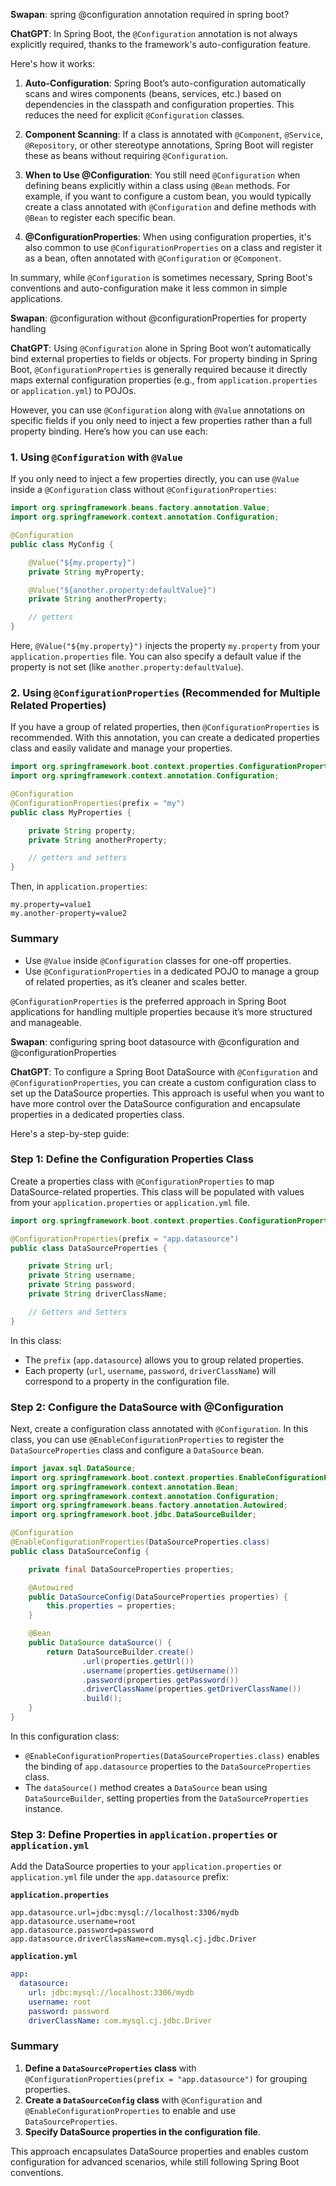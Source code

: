 **Swapan**: spring @configuration annotation required in spring boot?

**ChatGPT**: In Spring Boot, the `@Configuration` annotation is not always explicitly required, thanks to the framework's auto-configuration feature.

Here's how it works:

1. **Auto-Configuration**: Spring Boot’s auto-configuration automatically scans and wires components (beans, services, etc.) based on dependencies in the classpath and configuration properties. This reduces the need for explicit `@Configuration` classes.

2. **Component Scanning**: If a class is annotated with `@Component`, `@Service`, `@Repository`, or other stereotype annotations, Spring Boot will register these as beans without requiring `@Configuration`. 

3. **When to Use @Configuration**: You still need `@Configuration` when defining beans explicitly within a class using `@Bean` methods. For example, if you want to configure a custom bean, you would typically create a class annotated with `@Configuration` and define methods with `@Bean` to register each specific bean.

4. **@ConfigurationProperties**: When using configuration properties, it's also common to use `@ConfigurationProperties` on a class and register it as a bean, often annotated with `@Configuration` or `@Component`.

In summary, while `@Configuration` is sometimes necessary, Spring Boot's conventions and auto-configuration make it less common in simple applications.

**Swapan**: @configuration without @configurationProperties for property handling

**ChatGPT**: Using `@Configuration` alone in Spring Boot won’t automatically bind external properties to fields or objects. For property binding in Spring Boot, `@ConfigurationProperties` is generally required because it directly maps external configuration properties (e.g., from `application.properties` or `application.yml`) to POJOs.

However, you can use `@Configuration` along with `@Value` annotations on specific fields if you only need to inject a few properties rather than a full property binding. Here’s how you can use each:

### 1. Using `@Configuration` with `@Value`
If you only need to inject a few properties directly, you can use `@Value` inside a `@Configuration` class without `@ConfigurationProperties`:

```java
import org.springframework.beans.factory.annotation.Value;
import org.springframework.context.annotation.Configuration;

@Configuration
public class MyConfig {

    @Value("${my.property}")
    private String myProperty;

    @Value("${another.property:defaultValue}")
    private String anotherProperty;

    // getters
}
```

Here, `@Value("${my.property}")` injects the property `my.property` from your `application.properties` file. You can also specify a default value if the property is not set (like `another.property:defaultValue`).

### 2. Using `@ConfigurationProperties` (Recommended for Multiple Related Properties)
If you have a group of related properties, then `@ConfigurationProperties` is recommended. With this annotation, you can create a dedicated properties class and easily validate and manage your properties.

```java
import org.springframework.boot.context.properties.ConfigurationProperties;
import org.springframework.context.annotation.Configuration;

@Configuration
@ConfigurationProperties(prefix = "my")
public class MyProperties {

    private String property;
    private String anotherProperty;

    // getters and setters
}
```

Then, in `application.properties`:

```properties
my.property=value1
my.another-property=value2
```

### Summary

- Use `@Value` inside `@Configuration` classes for one-off properties.
- Use `@ConfigurationProperties` in a dedicated POJO to manage a group of related properties, as it’s cleaner and scales better. 

`@ConfigurationProperties` is the preferred approach in Spring Boot applications for handling multiple properties because it’s more structured and manageable.

**Swapan**: configuring spring boot datasource with @configuration and @configurationProperties

**ChatGPT**: To configure a Spring Boot DataSource with `@Configuration` and `@ConfigurationProperties`, you can create a custom configuration class to set up the DataSource properties. This approach is useful when you want to have more control over the DataSource configuration and encapsulate properties in a dedicated properties class.

Here's a step-by-step guide:

### Step 1: Define the Configuration Properties Class

Create a properties class with `@ConfigurationProperties` to map DataSource-related properties. This class will be populated with values from your `application.properties` or `application.yml` file.

```java
import org.springframework.boot.context.properties.ConfigurationProperties;

@ConfigurationProperties(prefix = "app.datasource")
public class DataSourceProperties {

    private String url;
    private String username;
    private String password;
    private String driverClassName;

    // Getters and Setters
}
```

In this class:
- The `prefix` (`app.datasource`) allows you to group related properties.
- Each property (`url`, `username`, `password`, `driverClassName`) will correspond to a property in the configuration file.

### Step 2: Configure the DataSource with @Configuration

Next, create a configuration class annotated with `@Configuration`. In this class, you can use `@EnableConfigurationProperties` to register the `DataSourceProperties` class and configure a `DataSource` bean.

```java
import javax.sql.DataSource;
import org.springframework.boot.context.properties.EnableConfigurationProperties;
import org.springframework.context.annotation.Bean;
import org.springframework.context.annotation.Configuration;
import org.springframework.beans.factory.annotation.Autowired;
import org.springframework.boot.jdbc.DataSourceBuilder;

@Configuration
@EnableConfigurationProperties(DataSourceProperties.class)
public class DataSourceConfig {

    private final DataSourceProperties properties;

    @Autowired
    public DataSourceConfig(DataSourceProperties properties) {
        this.properties = properties;
    }

    @Bean
    public DataSource dataSource() {
        return DataSourceBuilder.create()
                .url(properties.getUrl())
                .username(properties.getUsername())
                .password(properties.getPassword())
                .driverClassName(properties.getDriverClassName())
                .build();
    }
}
```

In this configuration class:
- `@EnableConfigurationProperties(DataSourceProperties.class)` enables the binding of `app.datasource` properties to the `DataSourceProperties` class.
- The `dataSource()` method creates a `DataSource` bean using `DataSourceBuilder`, setting properties from the `DataSourceProperties` instance.

### Step 3: Define Properties in `application.properties` or `application.yml`

Add the DataSource properties to your `application.properties` or `application.yml` file under the `app.datasource` prefix:

**`application.properties`**

```properties
app.datasource.url=jdbc:mysql://localhost:3306/mydb
app.datasource.username=root
app.datasource.password=password
app.datasource.driverClassName=com.mysql.cj.jdbc.Driver
```

**`application.yml`**

```yaml
app:
  datasource:
    url: jdbc:mysql://localhost:3306/mydb
    username: root
    password: password
    driverClassName: com.mysql.cj.jdbc.Driver
```

### Summary

1. **Define a `DataSourceProperties` class** with `@ConfigurationProperties(prefix = "app.datasource")` for grouping properties.
2. **Create a `DataSourceConfig` class** with `@Configuration` and `@EnableConfigurationProperties` to enable and use `DataSourceProperties`.
3. **Specify DataSource properties in the configuration file**.

This approach encapsulates DataSource properties and enables custom configuration for advanced scenarios, while still following Spring Boot conventions.

